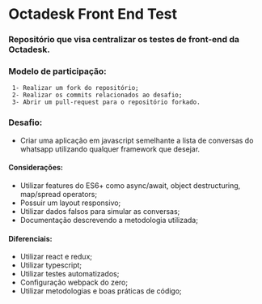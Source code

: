 # Octadesk Front End Test

### Repositório que visa centralizar os testes de front-end da Octadesk.
### Modelo de participação:
 ```
  1- Realizar um fork do repositório;
  2- Realizar os commits relacionados ao desafio;
  3- Abrir um pull-request para o repositório forkado.
 ```

### Desafio:
 - Criar uma aplicação em javascript semelhante a lista de conversas do whatsapp utilizando qualquer framework que desejar.

#### Considerações: 
- Utilizar features do ES6+ como async/await, object destructuring, map/spread operators;
- Possuir um layout responsivo;
- Utilizar dados falsos para simular as conversas;
- Documentação descrevendo a metodologia utilizada;

#### Diferenciais:
- Utilizar react e redux;
- Utilizar typescript;
- Utilizar testes automatizados;
- Configuração webpack do zero;
- Utilizar metodologias e boas práticas de código;

